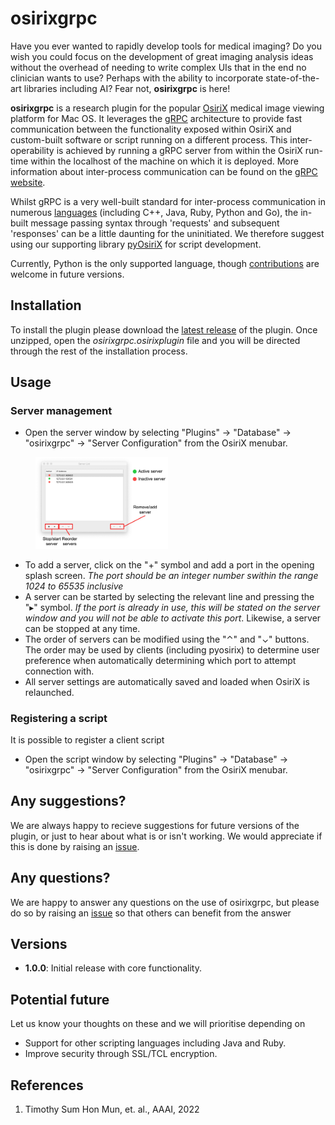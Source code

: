 # osirixgrpc

Have you ever wanted to rapidly develop tools for medical imaging? Do you wish you could focus on the development of great imaging analysis ideas without the overhead of needing to write complex UIs that in the end no clinician wants to use? Perhaps with the ability to incorporate state-of-the-art libraries including AI?  Fear not, __osirixgrpc__ is here!      

__osirixgrpc__ is a research plugin for the popular [OsiriX](https://www.osirix-viewer.com) medical image viewing platform for Mac OS. It leverages the [gRPC](https://grpc.io) architecture to provide fast communication between the functionality exposed within OsiriX and  custom-built software or script running on a different process. This inter-operability is achieved by running a gRPC server from within the OsiriX run-time within the localhost of the machine on which it is deployed.  More information about inter-process communication can be found on the [gRPC website](https://grpc.io).

Whilst gRPC is a very well-built standard for inter-process communication in numerous [languages](https://grpc.io/docs/languages) (including C++, Java, Ruby, Python and Go), the in-built message passing syntax through 'requests' and subsequent 'responses' can be a little daunting for the uninitiated.  We therefore suggest using our supporting library [pyOsiriX](https://pyosirix.com) for script development.

Currently, Python is the only supported language, though [contributions](docs/CONTRIBUTING.md) are welcome in future versions.

## Installation
To install the plugin please download the [latest release](releaseurl.com) of the plugin. Once unzipped, open the _osirixgrpc.osirixplugin_ file and you will be directed through the rest of the installation process.

## Usage
### Server management
 - Open the server window by selecting "Plugins" &rarr; "Database" &rarr; "osirixgrpc" &rarr; "Server Configuration" from the OsiriX menubar.
 
 <p style="text-align:center;">
<figure>
<img src="docs/figures/server_config_list.jpg" alt="Server Window" style="width:50%" class="center">
</figure>
</p>

 - To add a server, click on the "+" symbol and add a port in the opening splash screen. _The port should be an integer number swithin the range 1024 to 65535 inclusive_
 - A server can be started by selecting the relevant line and pressing the "▸" symbol. _If the port is already in use, this will be stated on the server window and you will not be able to activate this port_. Likewise, a server can be stopped at any time.
 - The order of servers can be modified using the "⌃" and "⌄" buttons. The order may be used by clients (including pyosirix) to determine user preference when automatically determining which port to attempt connection with.
 - All server settings are automatically saved and loaded when OsiriX is relaunched.    

### Registering a script
It is possible to register a client script  
- Open the script window by selecting "Plugins" &rarr; "Database" &rarr; "osirixgrpc" &rarr; "Server Configuration" from the OsiriX menubar.

## Any suggestions?
We are always happy to recieve suggestions for future versions of the plugin, or just to hear about what is or isn't working. We would appreciate if this is done by raising an [issue](https://github.com/osirixgrpc/osirixgrpc/issues). 

## Any questions?
We are happy to answer any questions on the use of osirixgrpc, but please do so by raising an [issue](https://github.com/osirixgrpc/osirixgrpc/issues) so that others can benefit from the answer 

## Versions
 - __1.0.0__: Initial release with core functionality.

## Potential future
Let us know your thoughts on these and we will prioritise depending on 
 - Support for other scripting languages including Java and Ruby.
 - Improve security through SSL/TCL encryption.  
 
 ## References
 1. Timothy Sum Hon Mun, et. al., AAAI, 2022
